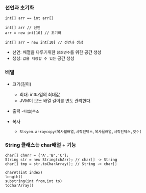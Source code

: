 ### 선언과 초기화

`int[] arr == int arr[]`

```
int[] arr // 선언
arr = new int[10] // 초기화

int[] arr = new int[10] // 선언과 생성
```

- 선언: 배열을 다루기위한 `참조변수`를 위한 공간 생성
- 생성: `값을 저장할 수 있는` 공간 생성

### 배열

- 크기(길이)

  - 최대: int타입의 최대값
  - JVM이 모든 배열 길이를 변도 관리한다.

- 출력 -`타입@주소`

- 복사
  - `Stsyem.arraycopy(복사할배열,시작인덱스,복사될배열,시작인덱스,갯수)`

### String 클래스는 char배열 + 기능

```
char[] chArr = {'A','B','C'};
String str = new String(chArr); // char[] -> String
char[] tmp = str.toCharArray(); // String -> char[]
```

```
charAt(int index)
length()
substring(int from,int to)
toCharArray()
```

